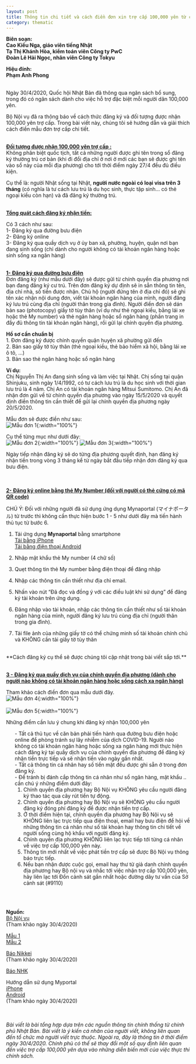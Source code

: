 ```yaml
---
layout: post
title: Thông tin chi tiết và cách điền đơn xin trợ cấp 100,000 yên từ chính phủ Nhật Bản (theo mẫu mới nhất)
category: thematic
---
```

  
**Biên soạn:**  
**Cao Kiều Nga, giáo viên tiếng Nhật**  
**Tạ Thị Khánh Hòa, kiểm toán viên Công ty PwC**  
**Đoàn Lê Hải Ngọc, nhân viên Công ty Tokyu**  

**Hiệu đính:**  
**Phạm Anh Phong**
<br/>
<br/>

Ngày 30/4/2020, Quốc hội Nhật Bản đã thông qua ngân sách bổ sung, trong đó có ngân sách dành cho việc hỗ trợ đặc biệt mỗi người dân 100,000 yên. 

Bộ Nội vụ đã ra thông báo về cách thức đăng ký và đối tượng được nhận 100,000 yên trợ cấp. Trong bài viết này, chúng tôi sẽ hướng dẫn và giải thích cách điền mẫu đơn trợ cấp chi tiết.
<br/>
<br/>

**<ins>Đối tượng được nhận 100,000 yên trợ cấp :</ins>**  
Không phân biệt quốc tịch, tất cả những người được ghi tên trong sổ đăng ký thường trú cơ bản (khi đi đổi địa chỉ ở nơi ở mới các bạn sẽ được ghi tên vào sổ này của mỗi địa phương) cho tới thời điểm ngày 27/4 đều đủ điều kiện.  

Cụ thể là: người Nhật sống tại Nhật, **người nước ngoài có loại visa trên 3 tháng** (có nghĩa là tư cách lưu trú là du học sinh, thực tập sinh... có thẻ ngoại kiều còn hạn) và đã đăng ký thường trú.
<br/>
<br/>

**<ins>Tổng quát cách đăng ký nhận tiền: </ins>**  

Có 3 cách như sau:  
1- Đăng ký qua đường bưu điện  
2- Đăng ký online  
3- Đăng ký qua quầy dịch vụ ở ủy ban xã, phường, huyện, quận nơi bạn đang sinh sống (chỉ dành cho người không có tài khoản ngân hàng hoặc sinh sống xa ngân hàng)
<br/>
<br/>

**<ins>1- Đăng ký qua đường bưu điện</ins>**  
Đơn đăng ký (như mẫu dưới đây) sẽ được gửi từ chính quyền địa phương nơi bạn đang đăng ký cư trú. Trên đơn đăng ký dự định sẽ in sẵn thông tin tên, địa chỉ nhà, số tiền được nhận. Chủ hộ (người đứng tên ở địa chỉ đó) sẽ ghi tên xác nhận nội dung đơn, viết tài khoản ngân hàng của mình, người  đăng ký lưu trú cùng địa chỉ (người thân trong gia đình). Người điền đơn sẽ dán bản sao (photocopy) giấy tờ tùy thân (ví dụ như thẻ ngoại kiều, bằng lái xe hoặc thẻ My number)  và thẻ ngân hàng hoặc sổ ngân hàng (phần trang in đầy đủ thông tin tài khoản ngân hàng), rồi gửi lại chính quyền địa phương.


**Hồ sơ cần chuẩn bị**  
    1. Đơn đăng ký được chính quyền quận huyện xã phường gửi đến  
    2. Bản sao giấy tờ tùy thân (thẻ ngoại kiều, thẻ bảo hiểm xã hội, bằng lái xe ô tô, …)  
    3. Bản sao thẻ ngân hàng hoặc sổ ngân hàng  

**Ví dụ:**  
Chị Nguyễn Thị An đang sinh sống và làm việc tại Nhật. Chị sống tại quận Shinjuku, sinh ngày 1/4/1992, có tư cách lưu trú là du học sinh với thời gian lưu trú là 4 năm. Chị An có tài khoản ngân hàng Mitsui Sumitomo. Chị An đã nhận đơn gửi về từ chính quyền địa phương vào ngày 15/5/2020 và quyết định điền thông tin cần thiết để gửi lại chính quyền địa phương ngày 20/5/2020.

Mẫu đơn sẽ được điền như sau:  
![Mẫu đơn 1](/img/posts/20200430-thematic-1_img01.png){:width="100%"}
<br/>

Cụ thể từng mục như dưới đây:  
![Mẫu đơn 2](/img/posts/20200430-thematic-1_img02.png){:width="100%"}
![Mẫu đơn 3](/img/posts/20200430-thematic-1_img03.png){:width="100%"}
<br/>

Ngày tiếp nhận đăng ký sẽ do từng địa phương quyết định, hạn đăng ký nhận tiền trong vòng 3 tháng kể từ ngày bắt đầu tiếp nhận đơn đăng ký qua bưu điện.  
<br/>
<br/>

**<ins>2- Đăng ký online bằng thẻ My Number (đối với người có thẻ cứng có mã QR code)</ins>**  

CHÚ Ý: Đối với những người đã sử dụng ứng dụng Mynaportal (マイナポータル) từ trước thì không cần thực hiện bước 1 - 5 như dưới đây mà tiến hành thủ tục từ bước 6.  

1. Tải ứng dụng **Mynaportal** bằng smartphone  
  [Tải bằng iPhone](https://apps.apple.com/jp/app/id1476359069?l=en)  
  [Tải bằng điện thoại Android](https://play.google.com/store/apps/details?id=jp.go.cas.mpa&hl=ja)  

2. Nhập mật khẩu thẻ My number (4 chữ số)  
3. Quẹt thông tin thẻ My number bằng điện thoại để đăng nhập  
4. Nhập các thông tin cần thiết như địa chỉ email.  
5. Nhấn vào nút “Đã đọc và đồng ý với các điều luật khi sử dụng” để đăng ký tài khoản trên ứng dụng.  
6. Đăng nhập vào tài khoản, nhập các thông tin cần thiết như số tài khoản ngân hàng của mình, người đăng ký lưu trú cùng địa chỉ (người thân trong gia đình).  
7. Tải file ảnh của những giấy tờ có thể chứng minh số tài khoản chính chủ và KHÔNG cần tải giấy tờ tùy thân  
<br/>
**Cách đăng ký cụ thể sẽ được chúng tôi cập nhật trong bài viết sắp tới.**
<br/>
<br/>

**<ins>3 - Đăng ký qua quầy dịch vụ của chính quyền địa phương (dành cho người nào không có tài khoản ngân hàng hoặc sống cách xa ngân hàng)</ins>**  

Tham khảo cách điền đơn qua mẫu dưới đây.  
![Mẫu đơn 4](/img/posts/20200430-thematic-1_img04.png){:width="100%"}
<br/>
<br/>
![Mẫu đơn 5](/img/posts/20200430-thematic-1_img05.png){:width="100%"}
<br/>

Những điểm cần lưu ý chung khi đăng ký nhận 100,000 yên  
<ul style="list-style: none;">
  <li>
    - Tất cả thủ tục về căn bản phải tiến hành qua đường bưu điện hoặc online để phòng tránh sự lây nhiễm của dịch COVID-19. Người nào không có tài khoản ngân hàng hoặc sống xa ngân hàng mới thực hiện cách đăng ký tại quầy dịch vụ của chính quyền địa phương để đăng ký nhận tiền trực tiếp và sẽ nhận tiền vào ngày gần nhất.
  </li>
  <li>
    - Tất cả thông tin cá nhân hay số tiền mặt đều được ghi sẵn ở trong đơn đăng ký.
  </li>
  <li>
    - Để tránh bị đánh cắp thông tin cá nhân như sổ ngân hàng, mật khẩu .. cần chú ý những điểm dưới đây:  
    <ol>
      <li>Chính quyền địa phương hay Bộ Nội vụ KHÔNG yêu cầu người đăng ký  thao tác qua cây rút tiền tự động.</li>
      <li>Chính quyền địa phương hay Bộ Nội vụ sẽ KHÔNG yêu cầu người đăng ký đóng phí đăng ký đề được nhận tiền trợ cấp.</li>
      <li>Ở thời điểm hiện tại, chính quyền địa phương hay Bộ Nội vụ sẽ KHÔNG liên lạc trực tiếp qua điện thoại, email hay bưu điện để hỏi về những thông tin cá nhân như số tài khoản hay thông tin chi tiết về người sống cùng hộ khẩu với người đăng ký.</li>
      <li>Chính quyền địa phương KHÔNG liên lạc trực tiếp tới từng cá nhân về việc trợ cấp 100,000 yên này.</li>
      <li>Thông tin mới nhất về việc phát tiền trợ cấp sẽ được Bộ Nội vụ thông báo trực tiếp.</li>
      <li>Nếu bạn nhận được cuộc gọi, email hay thư từ giả danh chính quyền địa phương hay Bộ nội vụ và nhắc tới việc nhận trợ cấp 100,000 yên, hãy liên lạc tới Đồn cảnh sát gần nhất hoặc đường dây tư vấn của Sở cảnh sát (#9110)</li>
    </ol>
  </li>
</ul>

<br/>
<br/>

**Nguồn:**  
[Bộ Nội vụ](https://www.soumu.go.jp/menu_seisaku/gyoumukanri_sonota/covid-19/kyufukin.html)  
(Tham khảo ngày 30/4/2020)  

[Mẫu 1](https://www.soumu.go.jp/main_content/000685171.pdf)  
[Mẫu 2](https://www.soumu.go.jp/main_content/000685173.pdf)  

[Báo Nikkei](https://www.nikkei.com/article/DGXMZO58630710Q0A430C2MM0000/)  
(Tham khảo ngày 30/4/2020)  

[Báo NHK](https://www3.nhk.or.jp/news/html/20200430/k10012412141000.html)  

Hướng dẫn sử dụng Myportal  
[iPhone](https://img.myna.go.jp/manual/02/0031.html)  
[Android](https://img.myna.go.jp/manual/02/0030.html)  
(Tham khảo ngày 30/4/2020)  
<br/>
<br/>

_Bài viết là bài tổng hợp dựa trên các nguồn thông tin chính thống từ chính phủ Nhật Bản. Bài viết là ý kiến cá nhân của người viết, không liên quan đến tổ chức mà người viết trực thuộc. Ngoài ra, đây là thông tin ở thời điểm ngày 30/4/2020. Chính phủ có thể sẽ thay đổi một số quy định liên quan đến việc trợ cấp 100,000 yên dựa vào những diễn biến mới của việc thực thi chính sách._
<br/>
<br/>
